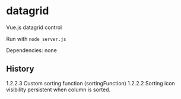 # datagrid
Vue.js datagrid control

Run with `node server.js`

Dependencies: none

## History
1.2.2.3     Custom sorting function (sortingFunction)
1.2.2.2     Sorting icon visibility persistent when column is sorted.  
